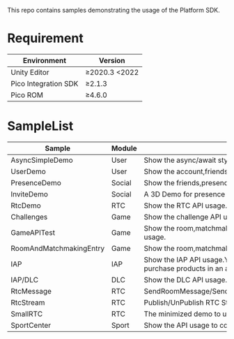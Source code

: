 This repo contains samples demonstrating the usage of the Platform SDK.   


# Requirement

| Environment          | Version             |
|----------------------|---------------------|
| Unity Editor         | &ge;2020.3 &lt;2022 |
| Pico Integration SDK | &ge;2.1.3           |
| Pico ROM             | &ge;4.6.0           |

# SampleList

| Sample                  | Module | Description                                                                       |
|-------------------------|--------|-----------------------------------------------------------------------------------|
| AsyncSimpleDemo         | User   | Show the async/await style usage.                                                 |
| UserDemo                | User   | Show the account,friends API usage.                                               |
| PresenceDemo            | Social | Show the friends,presence API usage.                                              |
| InviteDemo              | Social | A 3D Demo for presence inviting API usage.                                        |
| RtcDemo                 | RTC    | Show the RTC API usage.                                                           |
| Challenges              | Game   | Show the challenge API usage.                                                     |
| GameAPITest             | Game   | Show the room,matchmaking,achievement,leaderboard API usage.                      |
| RoomAndMatchmakingEntry | Game   | Show the room,matchmaking API usage.                                              |
| IAP                     | IAP    | Show the IAP API usage.You can view the products and purchase products in an app. |
| IAP/DLC                 | DLC    | Show the DLC API usage.                                                           |
| RtcMessage              | RTC    | SendRoomMessage/SendUserMessage/SendStreamSyncInfo.                               |
| RtcStream               | RTC    | Publish/UnPublish RTC Stream.                                                     |
| SmallRTC                | RTC    | The minimized demo to use RTC.                                                    |
| SportCenter             | Sport  | Show the API usage to communicate with the SportCenter.                           |
